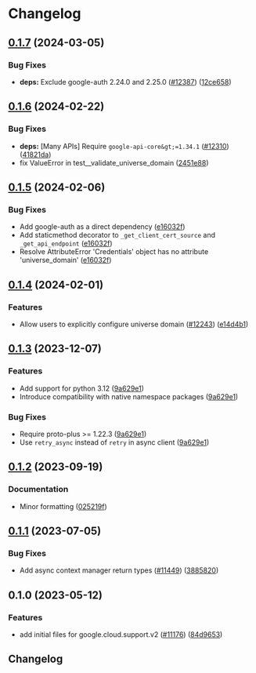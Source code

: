 # Changelog

## [0.1.7](https://github.com/googleapis/google-cloud-python/compare/google-cloud-support-v0.1.6...google-cloud-support-v0.1.7) (2024-03-05)


### Bug Fixes

* **deps:** Exclude google-auth 2.24.0 and 2.25.0 ([#12387](https://github.com/googleapis/google-cloud-python/issues/12387)) ([12ce658](https://github.com/googleapis/google-cloud-python/commit/12ce658210f148eb93d9ff501568fb6f88e77f18))

## [0.1.6](https://github.com/googleapis/google-cloud-python/compare/google-cloud-support-v0.1.5...google-cloud-support-v0.1.6) (2024-02-22)


### Bug Fixes

* **deps:** [Many APIs] Require `google-api-core&gt;=1.34.1` ([#12310](https://github.com/googleapis/google-cloud-python/issues/12310)) ([41821da](https://github.com/googleapis/google-cloud-python/commit/41821da1fe08cc2aeeefc8c8f516023e4b0d0700))
* fix ValueError in test__validate_universe_domain ([2451e88](https://github.com/googleapis/google-cloud-python/commit/2451e88f302bc582b3f6d01a6ec6aceba7646252))

## [0.1.5](https://github.com/googleapis/google-cloud-python/compare/google-cloud-support-v0.1.4...google-cloud-support-v0.1.5) (2024-02-06)


### Bug Fixes

* Add google-auth as a direct dependency ([e16032f](https://github.com/googleapis/google-cloud-python/commit/e16032ffe9b15dfd008b51f046dbb10211356998))
* Add staticmethod decorator to `_get_client_cert_source` and `_get_api_endpoint` ([e16032f](https://github.com/googleapis/google-cloud-python/commit/e16032ffe9b15dfd008b51f046dbb10211356998))
* Resolve AttributeError 'Credentials' object has no attribute 'universe_domain' ([e16032f](https://github.com/googleapis/google-cloud-python/commit/e16032ffe9b15dfd008b51f046dbb10211356998))

## [0.1.4](https://github.com/googleapis/google-cloud-python/compare/google-cloud-support-v0.1.3...google-cloud-support-v0.1.4) (2024-02-01)


### Features

* Allow users to explicitly configure universe domain ([#12243](https://github.com/googleapis/google-cloud-python/issues/12243)) ([e14d4b1](https://github.com/googleapis/google-cloud-python/commit/e14d4b13a883876a420c498a044dc34ea5122629))

## [0.1.3](https://github.com/googleapis/google-cloud-python/compare/google-cloud-support-v0.1.2...google-cloud-support-v0.1.3) (2023-12-07)


### Features

* Add support for python 3.12 ([9a629e1](https://github.com/googleapis/google-cloud-python/commit/9a629e1c9f7858f55c82ac21e60f22acf781db15))
* Introduce compatibility with native namespace packages ([9a629e1](https://github.com/googleapis/google-cloud-python/commit/9a629e1c9f7858f55c82ac21e60f22acf781db15))


### Bug Fixes

* Require proto-plus &gt;= 1.22.3 ([9a629e1](https://github.com/googleapis/google-cloud-python/commit/9a629e1c9f7858f55c82ac21e60f22acf781db15))
* Use `retry_async` instead of `retry` in async client ([9a629e1](https://github.com/googleapis/google-cloud-python/commit/9a629e1c9f7858f55c82ac21e60f22acf781db15))

## [0.1.2](https://github.com/googleapis/google-cloud-python/compare/google-cloud-support-v0.1.1...google-cloud-support-v0.1.2) (2023-09-19)


### Documentation

* Minor formatting ([025219f](https://github.com/googleapis/google-cloud-python/commit/025219f5c04803651e20eae4c0186b87608f4db4))

## [0.1.1](https://github.com/googleapis/google-cloud-python/compare/google-cloud-support-v0.1.0...google-cloud-support-v0.1.1) (2023-07-05)


### Bug Fixes

* Add async context manager return types ([#11449](https://github.com/googleapis/google-cloud-python/issues/11449)) ([3885820](https://github.com/googleapis/google-cloud-python/commit/388582082828e22a517c4f794901ee5dcbc31bd9))

## 0.1.0 (2023-05-12)


### Features

* add initial files for google.cloud.support.v2 ([#11176](https://github.com/googleapis/google-cloud-python/issues/11176)) ([84d9653](https://github.com/googleapis/google-cloud-python/commit/84d9653eb3fb4c22c039934a94e39d19b8c8705c))

## Changelog
